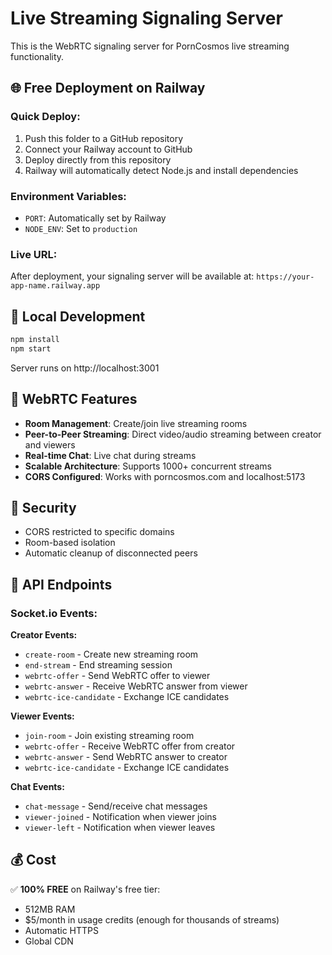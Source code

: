# Live Streaming Signaling Server

This is the WebRTC signaling server for PornCosmos live streaming functionality.

## 🌐 **Free Deployment on Railway**

### Quick Deploy:
1. Push this folder to a GitHub repository
2. Connect your Railway account to GitHub
3. Deploy directly from this repository
4. Railway will automatically detect Node.js and install dependencies

### Environment Variables:
- `PORT`: Automatically set by Railway
- `NODE_ENV`: Set to `production`

### Live URL:
After deployment, your signaling server will be available at:
`https://your-app-name.railway.app`

## 🔧 **Local Development**

```bash
npm install
npm start
```

Server runs on http://localhost:3001

## 📡 **WebRTC Features**

- **Room Management**: Create/join live streaming rooms
- **Peer-to-Peer Streaming**: Direct video/audio streaming between creator and viewers  
- **Real-time Chat**: Live chat during streams
- **Scalable Architecture**: Supports 1000+ concurrent streams
- **CORS Configured**: Works with porncosmos.com and localhost:5173

## 🔐 **Security**

- CORS restricted to specific domains
- Room-based isolation
- Automatic cleanup of disconnected peers

## 🚀 **API Endpoints**

### Socket.io Events:

**Creator Events:**
- `create-room` - Create new streaming room
- `end-stream` - End streaming session  
- `webrtc-offer` - Send WebRTC offer to viewer
- `webrtc-answer` - Receive WebRTC answer from viewer
- `webrtc-ice-candidate` - Exchange ICE candidates

**Viewer Events:**  
- `join-room` - Join existing streaming room
- `webrtc-offer` - Receive WebRTC offer from creator
- `webrtc-answer` - Send WebRTC answer to creator
- `webrtc-ice-candidate` - Exchange ICE candidates

**Chat Events:**
- `chat-message` - Send/receive chat messages
- `viewer-joined` - Notification when viewer joins
- `viewer-left` - Notification when viewer leaves

## 💰 **Cost**

✅ **100% FREE** on Railway's free tier:
- 512MB RAM
- $5/month in usage credits (enough for thousands of streams)
- Automatic HTTPS
- Global CDN
